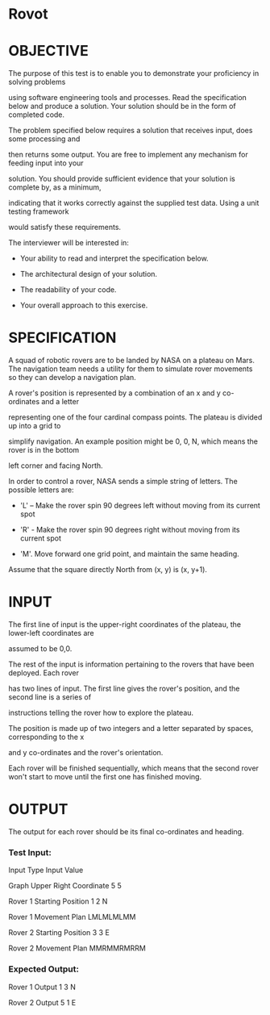 # Rovot


# OBJECTIVE

The purpose of this test is to enable you to demonstrate your proficiency in solving problems

using software engineering tools and processes. Read the specification below and produce a solution. Your solution should be in the form of completed code.

The problem specified below requires a solution that receives input, does some processing and

then returns some output. You are free to implement any mechanism for feeding input into your

solution. You should provide sufficient evidence that your solution is complete by, as a minimum,

indicating that it works correctly against the supplied test data. Using a unit testing framework

would satisfy these requirements.

The interviewer will be interested in:

* Your ability to read and interpret the specification below.

* The architectural design of your solution.

* The readability of your code.

* Your overall approach to this exercise.

# SPECIFICATION

A squad of robotic rovers are to be landed by NASA on a plateau on Mars. The navigation team needs a utility for them to simulate rover movements so they can develop a navigation plan.

A rover's position is represented by a combination of an x and y co-ordinates and a letter

representing one of the four cardinal compass points. The plateau is divided up into a grid to

simplify navigation. An example position might be 0, 0, N, which means the rover is in the bottom

left corner and facing North.

In order to control a rover, NASA sends a simple string of letters. The possible letters are:

* 'L' – Make the rover spin 90 degrees left without moving from its current spot

* 'R' - Make the rover spin 90 degrees right without moving from its current spot

* 'M'. Move forward one grid point, and maintain the same heading.

Assume that the square directly North from (x, y) is (x, y+1).

# INPUT

The first line of input is the upper-right coordinates of the plateau, the lower-left coordinates are

assumed to be 0,0.

The rest of the input is information pertaining to the rovers that have been deployed. Each rover

has two lines of input. The first line gives the rover's position, and the second line is a series of

instructions telling the rover how to explore the plateau.

The position is made up of two integers and a letter separated by spaces, corresponding to the x

and y co-ordinates and the rover's orientation.

Each rover will be finished sequentially, which means that the second rover won't start to move until the first one has finished moving.



# OUTPUT

The output for each rover should be its final co-ordinates and heading.

### Test Input:

Input Type Input Value

Graph Upper Right Coordinate 5 5

Rover 1 Starting Position 1 2 N

Rover 1 Movement Plan LMLMLMLMM

Rover 2 Starting Position 3 3 E

Rover 2 Movement Plan MMRMMRMRRM

### Expected Output:

Rover 1 Output 1 3 N

Rover 2 Output 5 1 E
